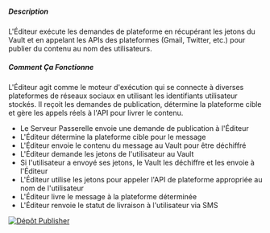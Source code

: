 ##### Description

L'Éditeur exécute les demandes de plateforme en récupérant les jetons du Vault et en appelant les APIs des plateformes (Gmail, Twitter, etc.) pour publier du contenu au nom des utilisateurs.

##### Comment Ça Fonctionne

L'Éditeur agit comme le moteur d'exécution qui se connecte à diverses plateformes de réseaux sociaux en utilisant les identifiants utilisateur stockés. Il reçoit les demandes de publication, détermine la plateforme cible et gère les appels réels à l'API pour livrer le contenu.

- Le Serveur Passerelle envoie une demande de publication à l'Éditeur
- L'Éditeur détermine la plateforme cible pour le message
- L'Éditeur envoie le contenu du message au Vault pour être déchiffré
- L'Éditeur demande les jetons de l'utilisateur au Vault
- Si l'utilisateur a envoyé ses jetons, le Vault les déchiffre et les envoie à l'Éditeur
- L'Éditeur utilise les jetons pour appeler l'API de plateforme appropriée au nom de l'utilisateur
- L'Éditeur livre le message à la plateforme déterminée
- L'Éditeur renvoie le statut de livraison à l'utilisateur via SMS

[![Dépôt Publisher](https://img.shields.io/badge/🚀_Publisher-Repository-green?style=for-the-badge&logo=github)](https://github.com/smswithoutborders/RelaySMS-Publisher)
